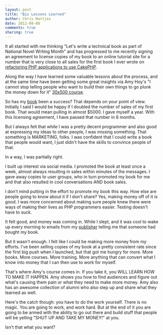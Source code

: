 ```yaml
---
layout: post
title: "Biz Lessons Learned" 
author: Chris Hartjes
date: 2012-08-08
comments: true 
sharing: true 
---
```


It all started with me thinking "Let's write a technical book as part of
National Novel Writing Month" and has progressed to me recently signing an 
agreement to license copies of my book to an online tutorial site for
a number that is very close to all sales for the first book I ever wrote on
[refactoring PHP applications to use CakePHP](http://http://www.wjgilmore.com/books/read/refactoring_legacy_applications_using_cakephp).

Along the way I have learned some valuable lessons about the process, and at
the same time have been getting some great insights via Amy Hoy's "I cannot
stop telling people who want to build their own things to go plunk the money
down for it" [30x500 course](http://unicornfree.com/30x500/).

So has my [book](http://grumpy-testing.com) been a success? That depends on your point of view. Initially
I said I would be happy if I doubled the number of sales of my first book.
That would mean pulling in almost $5000. I gave myself a year. With this
licensing agreement, I have passed that number in 8 months.

But I always felt that while I was a pretty decent programmer and also good
at expressing my ideas to other people, I was missing something. That something
is MARKETING, folks. I was confident that I could write a book that people
would want, I just didn't have the skills to convince people of that.

In a way, I was partially right.

I built up interest via social media. I promoted the book at least once
a week, almost always resulting in sales within minutes of the messages.
I gave away copies to user groups, who in turn promoted my book for me
and that also resulted in cool conversations AND book sales.

I don't mind putting in the effort to promote my book this way. How else
are people going to know about it if I don't share? Yes, making money off of
it is good. I was more concerned about making sure people knew there were
ways of making their lives as PHP programmers easier. Testing doesn't have
to suck.

It felt good, and money was coming in. While I slept, and it was cool to
wake up every morning to emails from my [publisher](http://leanpub.com) 
telling me that someone had bought my book.

But it wasn't enough. I felt like I could be making more money from my
efforts. I've been selling copies of my book at a pretty consistent rate since the
first big push when I launched, but that got me hungry for more. More books.
More courses. More training. More anything that can convert what I know
into money that I can then use to work for myself.

That's where Amy's course comes in. If you take it, you WILL LEARN HOW TO
MAKE IT HAPPEN. Amy shows you how to find audiences and figure out what's
causing them pain or what they need to make more money. Amy also has an
awesome collection of alumni who also step up and share what they learned
as well.

Here's the catch though: you have to do the work yourself. There is no
magic. You are going to work, and work hard. But at the end of it you are
going to be armed with the ability to go out there and build stuff that
people will be yelling "SHUT UP AND TAKE MY MONEY!" at you.

Isn't that what you want?
